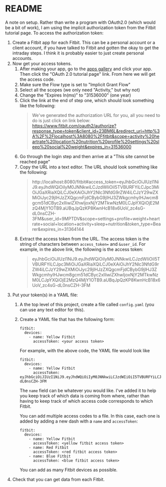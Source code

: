 # README

A note on setup. Rather than write a program with OAuth2.0 (which would be a bit
of work), I am using the implicit authorization token from the Fitbit tutorial
page. To access the authorization token:

1. Create a Fitbit app for each Fitbit. This can be a personal account or a
   client account, if you have talked to Fitbit and gotten the okay to get the
   intraday steps. I think it is probably easier to just create personal
   accounts.
1. Now get your access tokens.
   1. After making your app, go to the
      [apps gallery](https://dev.fitbit.com/apps) and click your app. Then click
      the "OAuth 2.0 tutorial page" link. From here we will get the access code.
   1. Make sure the Flow type is set to "Implicit Grant Flow"
   1. Select all the scopes (we only need "Activity," but why not)
   1. Change the "Expires In(ms)" to "31536000" (one year)
   1. Click the link at the end of step one, which should look something like
      the following:
      > We've generated the authorization URL for you, all you need to do is
      > just click on link below:
      > https://www.fitbit.com/oauth2/authorize?response_type=token&client_id=23BM6L&redirect_uri=http%3A%2F%2Flocalhost%3A8080%2Ffitbit&scope=activity%20heartrate%20location%20nutrition%20profile%20settings%20sleep%20social%20weight&expires_in=31536000
   1. Go through the login step and then arrive at a "This site cannot be
      reached page"
   1. Copy the URL into a text editor. The URL should look something like the
      following:
      > http://localhost:8080/fitbit#access_token=eyJhbGciOiJIUzI1NiJ9.eyJhdWQiOiIyM0JNNkwiLCJzdWIiOiI5TVBURFYiLCJpc3MiOiJGaXRiaXQiLCJ0eXAiOiJhY2Nlc3NfdG9rZW4iLCJzY29wZXMiOiJyc29jIHJzZXQgcmFjdCBybG9jIHJ3ZWkgcmhyIHJwcm8gcm51dCByc2xlIiwiZXhwIjoxNjY2MTkwNzM0LCJpYXQiOjE2MzQ4MjY1OTB9.aUBqJpQzKP8KwnHcB18x6UoV_zc4sG-dL0nsCZH-3FM&user_id=9MPTDV&scope=settings+profile+weight+heartrate+social+location+activity+sleep+nutrition&token_type=Bearer&expires_in=31364144
   1. Extract the access token from the URL. The access token is the string of
      characters between `access_token=` and `&user_id`. For example, in the
      above link, the following is the access token:
      > eyJhbGciOiJIUzI1NiJ9.eyJhdWQiOiIyM0JNNkwiLCJzdWIiOiI5TVBURFYiLCJpc3MiOiJGaXRiaXQiLCJ0eXAiOiJhY2Nlc3NfdG9rZW4iLCJzY29wZXMiOiJyc29jIHJzZXQgcmFjdCBybG9jIHJ3ZWkgcmhyIHJwcm8gcm51dCByc2xlIiwiZXhwIjoxNjY2MTkwNzM0LCJpYXQiOjE2MzQ4MjY1OTB9.aUBqJpQzKP8KwnHcB18x6UoV_zc4sG-dL0nsCZH-3FM
1. Put your token(s) in a YAML file:
   1. A the top level of this project, create a file called `config.yaml` (you
      can use any text editor for this).
   1. Create a YAML file that has the following form:
      ```
      fitbit:
        devices:
          - name: Yellow Fitbit
            accessToken: <your access token>
      ```
      For example, with the above code, the YAML file would look like
      ```
      fitbit:
        devices:
          - name: Yellow Fitbit
            accessToken: eyJhbGciOiJIUzI1NiJ9.eyJhdWQiOiIyM0JNNkwiLCJzdWIiOiI5TVBURFYiLCJpc3MiOiJGaXRiaXQiLCJ0eXAiOiJhY2Nlc3NfdG9rZW4iLCJzY29wZXMiOiJyc29jIHJzZXQgcmFjdCBybG9jIHJ3ZWkgcmhyIHJwcm8gcm51dCByc2xlIiwiZXhwIjoxNjY2MTkwNzM0LCJpYXQiOjE2MzQ4MjY1OTB9.aUBqJpQzKP8KwnHcB18x6UoV_zc4sG-dL0nsCZH-3FM
      ```
      The `name` field can be whatever you would like. I've added it to help you
      keep track of which data is coming from where, rather than having to keep
      track of which access code corresponds to which Fitbit.

      You can add multiple access codes to a file. In this case, each one is
      added by adding a new dash with a `name` and `accessToken`:
      ```
      fitbit:
        devices:
          - name: Yellow Fitbit
            accessToken: <yellow fitbit access token>
          - name: Red Fitbit
            accessToken: <red fitbit access token>
          - name: Blue Fitbit
            accessToken: <blue fitbit access token>
      ```
      You can add as many Fitbit devices as possible.
1. Check that you can get data from each Fitbit.
